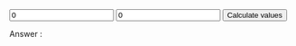 <?php
function addtwo($a = 0, $b = 0)
       {
              return ($a + $b);
       }
       $value1 = $_POST['value1'];
       $value2 = $_POST['value2'];
?>
<html>
       <title>  Add two numbers</title>
       <body>
           <form action="config.php" method="post">
                     <input type="text" name="value1" value="0" />
                     <input type="text" name="value2" value="0" />
                     <input type="submit" value="Calculate values"/>
              </form>
              Answer : <?php echo addtwo($value1+$value2); ?>
       </body>
</html>

